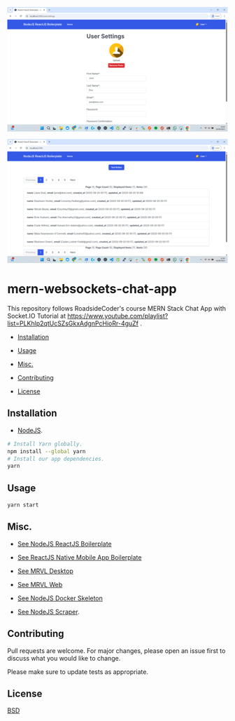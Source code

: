 ![nodejs-reactjs-boilerplate.png](https://github.com/kkamara/useful/blob/main/nodejs-reactjs-boilerplate.png?raw=true)

![nodejs-reactjs-boilerplate2.png](https://github.com/kkamara/useful/blob/main/nodejs-reactjs-boilerplate2.png?raw=true)

# mern-websockets-chat-app

This repository follows RoadsideCoder's course MERN Stack Chat App with Socket.IO Tutorial at https://www.youtube.com/playlist?list=PLKhlp2qtUcSZsGkxAdgnPcHioRr-4guZf .

* [Installation](#installation)

* [Usage](#usage)

* [Misc.](#misc)

* [Contributing](#contributing)

* [License](#license)

## Installation

* [NodeJS](https://nodejs.org/en/).

```bash
# Install Yarn globally.
npm install --global yarn
# Install our app dependencies.
yarn
```

## Usage

```bash
yarn start
```

## Misc.

* [See NodeJS ReactJS Boilerplate](https://github.com/kkamara/nodejs-reactjs-boilerplate)

* [See ReactJS Native Mobile App Boilerplate](https://github.com/kkamara/ReactJSNativeMobileAppBoilerplate)

* [See MRVL Desktop](https://github.com/kkamara/mrvl-desktop)

* [See MRVL Web](https://github.com/kkamara/mrvl-web)

* [See NodeJS Docker Skeleton](https://github.com/kkamara/nodejs-docker-skeleton)

* [See NodeJS Scraper](https://github.com/kkamara/nodejs-scraper).

## Contributing
Pull requests are welcome. For major changes, please open an issue first to discuss what you would like to change.

Please make sure to update tests as appropriate.

## License
[BSD](https://opensource.org/licenses/BSD-3-Clause)
